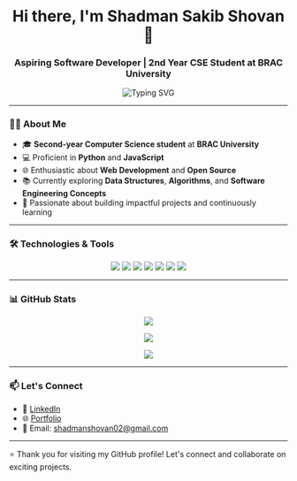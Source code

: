 <h1 align="center">Hi there, I'm Shadman Sakib Shovan 👋</h1>
<h3 align="center">Aspiring Software Developer | 2nd Year CSE Student at BRAC University</h3>

<p align="center">
  <img src="https://readme-typing-svg.demolab.com?font=Fira+Code&weight=500&size=22&duration=3000&pause=1000&color=F76D6D&center=true&vCenter=true&width=435&lines=Passionate+about+coding+and+technology;Always+eager+to+learn+and+grow" alt="Typing SVG" />
</p>

---

### 🧑‍🎓 About Me

- 🎓 **Second-year Computer Science student** at **BRAC University**
- 💻 Proficient in **Python** and **JavaScript**
- 🌐 Enthusiastic about **Web Development** and **Open Source**
- 📚 Currently exploring **Data Structures**, **Algorithms**, and **Software Engineering Concepts**
- 🚀 Passionate about building impactful projects and continuously learning

---

### 🛠️ Technologies & Tools

<p align="center">
  <img src="https://img.shields.io/badge/Python-3776AB?style=for-the-badge&logo=python&logoColor=white" />
  <img src="https://img.shields.io/badge/JavaScript-F7DF1E?style=for-the-badge&logo=javascript&logoColor=black" />
  <img src="https://img.shields.io/badge/HTML5-E34F26?style=for-the-badge&logo=html5&logoColor=white" />
  <img src="https://img.shields.io/badge/CSS3-1572B6?style=for-the-badge&logo=css3&logoColor=white" />
  <img src="https://img.shields.io/badge/Git-F05032?style=for-the-badge&logo=git&logoColor=white" />
  <img src="https://img.shields.io/badge/GitHub-181717?style=for-the-badge&logo=github&logoColor=white" />
  <img src="https://img.shields.io/badge/VS_Code-007ACC?style=for-the-badge&logo=visual-studio-code&logoColor=white" />
</p>

---

### 📊 GitHub Stats

<p align="center">
  <img src="https://github-readme-stats.vercel.app/api?username=ssshovan&show_icons=true&theme=github_dark" />
</p>

<p align="center">
  <img src="https://github-readme-streak-stats.herokuapp.com/?user=ssshovan&theme=dark" />
</p>

<p align="center">
  <img src="https://github-readme-stats.vercel.app/api/top-langs/?username=ssshovan&layout=compact&theme=github_dark" />
</p>

---

### 📫 Let's Connect

- 💼 [LinkedIn](https://www.linkedin.com/)
- 🌐 [Portfolio](oogle.com)
- 📧 Email: shadmanshovan02@gmail.com

---

⭐️ Thank you for visiting my GitHub profile! Let's connect and collaborate on exciting projects.

